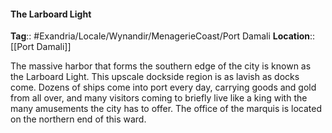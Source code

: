#### The Larboard Light
**Tag**:: #Exandria/Locale/Wynandir/MenagerieCoast/Port Damali
**Location**:: [[Port Damali]]

 The massive harbor that forms the southern edge of the city is known as the Larboard Light. This upscale dockside region is as lavish as docks come. Dozens of ships come into port every day, carrying goods and gold from all over, and many visitors coming to briefly live like a king with the many amusements the city has to offer. The office of the marquis is located on the northern end of this ward.
